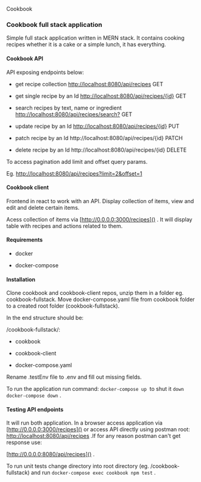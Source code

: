 Cookbook

### Cookbook full stack application

Simple full stack application written in MERN stack. It contains  cooking recipes whether it is a cake or a simple lunch, it has everything.

#### Cookbook API

API exposing endpoints below:

- get recipe collection [http://localhost:8080/api/recipes]() GET

- get single recipe by an Id [http://localhost:8080/api/recipes/{id}]() GET

- search recipes by text, name or ingredient [http://localhost:8080/api/recipes/search?]() GET

- update recipe by an Id  [http://localhost:8080/api/recipes/{id}]() PUT

- patch recipe by an Id http://localhost:8080/api/recipes/{id} PATCH

- delete recipe by an Id http://localhost:8080/api/recipes/{id} DELETE

To access pagination add limit and offset query params.

Eg. [http://localhost:8080/api/recipes?limit=2&offset=1]()

#### Cookbook client

Frontend in react to work with an API. Display collection of items,  view and edit and delete certain items.

Acess collection of items via  [http://0.0.0.0:3000/recipes]() . It will display table with recipes and actions related to them.

#### Requirements

- docker

- docker-compose

#### Installation

Clone cookbook and cookbook-client repos, unzip them in a folder eg. cookbook-fullstack. Move docker-compose.yaml file from cookbook folder to a created root folder (cookbook-fullstack).

In the end structure should be:

 /cookbook-fullstack/: 

- cookbook

- cookbook-client

- docker-compose.yaml

Rename .testEnv file to .env and fill out missing fields.

To run the application run command: `docker-compose up`  to shut it `down docker-compose down` .

#### Testing API endpoints

It will run both application. In a browser access application via [http://0.0.0.0:3000/recipes]() or access API directly using postman root: [http://localhost:8080/api/recipes]() .If for any reason postman can't get response use:

[http://0.0.0.0:8080/api/recipes]() .

To run unit tests change directory into root directory (eg. /cookbook-fullstack)  and run `docker-compose exec cookbook npm test` .
